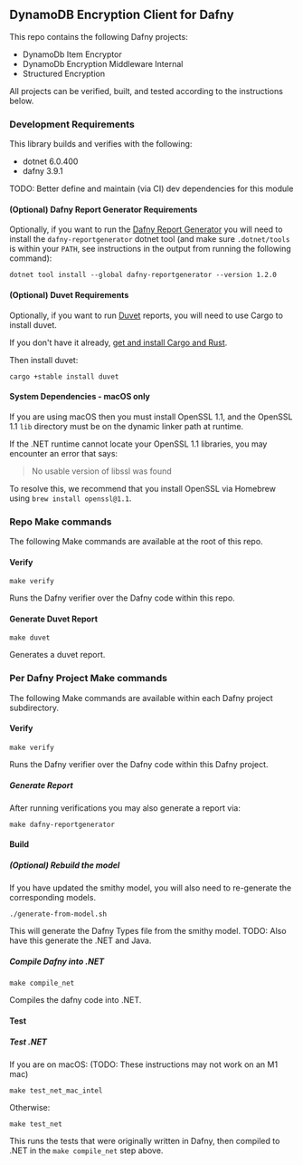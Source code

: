 ## DynamoDB Encryption Client for Dafny

This repo contains the following Dafny projects:

- DynamoDb Item Encryptor
- DynamoDb Encryption Middleware Internal
- Structured Encryption

All projects can be verified, built, and tested according to the instructions below.

### Development Requirements

This library builds and verifies with the following:
- dotnet 6.0.400
- dafny 3.9.1

TODO: Better define and maintain (via CI) dev dependencies for this module

#### (Optional) Dafny Report Generator Requirements

Optionally, if you want to run the [Dafny Report Generator](#generate-dafny-report)
you will need to install the `dafny-reportgenerator` dotnet tool
(and make sure `.dotnet/tools` is within your `PATH`,
see instructions in the output from running the following command):

```
dotnet tool install --global dafny-reportgenerator --version 1.2.0
```

#### (Optional) Duvet Requirements

Optionally, if you want to run [Duvet](https://github.com/awslabs/duvet) reports,
you will need to use Cargo to install duvet.

If you don't have it already,
[get and install Cargo and Rust](https://doc.rust-lang.org/cargo/getting-started/installation.html).

Then install duvet:

```
cargo +stable install duvet
```

#### System Dependencies - macOS only

If you are using macOS then you must install OpenSSL 1.1,
and the OpenSSL 1.1 `lib` directory must be on the dynamic linker path at runtime.

If the .NET runtime cannot locate your OpenSSL 1.1 libraries,
you may encounter an error that says:

> No usable version of libssl was found

To resolve this,
we recommend that you install OpenSSL via Homebrew using `brew install openssl@1.1`.

### Repo Make commands

The following Make commands are available at the root of this repo.

#### Verify

```
make verify
```

Runs the Dafny verifier over the Dafny code within this repo.

#### Generate Duvet Report

```
make duvet
```

Generates a duvet report.

### Per Dafny Project Make commands

The following Make commands are available within each Dafny project subdirectory.

#### Verify

```
make verify
```

Runs the Dafny verifier over the Dafny code within this Dafny project.

##### Generate Report

After running verifications you may also generate a report via:

```
make dafny-reportgenerator
```

#### Build

##### (Optional) Rebuild the model

If you have updated the smithy model, you will also need to re-generate the corresponding models.

```
./generate-from-model.sh
```

This will generate the Dafny Types file from the smithy model.
TODO: Also have this generate the .NET and Java.

##### Compile Dafny into .NET

```
make compile_net
```

Compiles the dafny code into .NET.

#### Test

##### Test .NET

If you are on macOS:
(TODO: These instructions may not work on an M1 mac)

```
make test_net_mac_intel
```

Otherwise:

```
make test_net
```

This runs the tests that were originally written in Dafny,
then compiled to .NET in the `make compile_net` step above.
